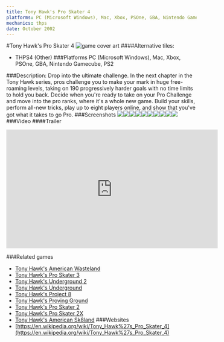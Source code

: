```yaml
---
title: Tony Hawk's Pro Skater 4
platforms: PC (Microsoft Windows), Mac, Xbox, PSOne, GBA, Nintendo Gamecube, PS2
mechanics: thps
date: October 2002
---
```

#Tony Hawk's Pro Skater 4
![game cover art](//images.igdb.com/igdb/image/upload/t_cover_big/shets6vcsxahsswmiodj.jpg "Logo Title Text 1")
####Alternative tiles:
* THPS4 (Other)
###Platforms
PC (Microsoft Windows), Mac, Xbox, PSOne, GBA, Nintendo Gamecube, PS2

###Description:
Drop into the ultimate challenge. In the next chapter in the Tony Hawk series, pros challenge you to make your mark in huge free-roaming levels, taking on 190 progressively harder goals with no time limits to hold you back. Decide when you're ready to take on your Pro Challenge and move into the pro ranks, where it's a whole new game. Build your skills, perform all-new tricks, play up to eight players online, and show that you've got what it takes to go Pro.
###Screenshots
<a target="_blank" href="//images.igdb.com/igdb/image/upload/t_cover_big/rkomdmvitabm12zyoiwd.jpg"><img src="//images.igdb.com/igdb/image/upload/t_thumb/rkomdmvitabm12zyoiwd.jpg"/></a><a target="_blank" href="//images.igdb.com/igdb/image/upload/t_cover_big/lahdqa9ilpww22fjqcik.jpg"><img src="//images.igdb.com/igdb/image/upload/t_thumb/lahdqa9ilpww22fjqcik.jpg"/></a><a target="_blank" href="//images.igdb.com/igdb/image/upload/t_cover_big/rbjgfdd9nqn2o6ixvptc.jpg"><img src="//images.igdb.com/igdb/image/upload/t_thumb/rbjgfdd9nqn2o6ixvptc.jpg"/></a><a target="_blank" href="//images.igdb.com/igdb/image/upload/t_cover_big/jrenydprb7xt8ovfu2l8.jpg"><img src="//images.igdb.com/igdb/image/upload/t_thumb/jrenydprb7xt8ovfu2l8.jpg"/></a><a target="_blank" href="//images.igdb.com/igdb/image/upload/t_cover_big/le7vseuc4cpzdhtyqm4b.jpg"><img src="//images.igdb.com/igdb/image/upload/t_thumb/le7vseuc4cpzdhtyqm4b.jpg"/></a><a target="_blank" href="//images.igdb.com/igdb/image/upload/t_cover_big/dbv5w3nydcpjbrljxurj.jpg"><img src="//images.igdb.com/igdb/image/upload/t_thumb/dbv5w3nydcpjbrljxurj.jpg"/></a><a target="_blank" href="//images.igdb.com/igdb/image/upload/t_cover_big/wbzra7ik6tlzwoldsxvc.jpg"><img src="//images.igdb.com/igdb/image/upload/t_thumb/wbzra7ik6tlzwoldsxvc.jpg"/></a><a target="_blank" href="//images.igdb.com/igdb/image/upload/t_cover_big/xbhqizwfadqtgp5buwzh.jpg"><img src="//images.igdb.com/igdb/image/upload/t_thumb/xbhqizwfadqtgp5buwzh.jpg"/></a><a target="_blank" href="//images.igdb.com/igdb/image/upload/t_cover_big/hpelj8u4xdcnnfisw5sk.jpg"><img src="//images.igdb.com/igdb/image/upload/t_thumb/hpelj8u4xdcnnfisw5sk.jpg"/></a><a target="_blank" href="//images.igdb.com/igdb/image/upload/t_cover_big/xjzmmyde7eqpcyhn2ipr.jpg"><img src="//images.igdb.com/igdb/image/upload/t_thumb/xjzmmyde7eqpcyhn2ipr.jpg"/></a>
###Video
####Trailer

<iframe width="560" height="315" src="https://www.youtube.com/embed/m21jj_0ql04" frameborder="0" allowfullscreen></iframe>

###Related games
* [Tony Hawk's American Wasteland](/games/tony-hawk-s-american-wasteland-7219/)
* [Tony Hawk's Pro Skater 3](/games/tony-hawk-s-pro-skater-3-914/)
* [Tony Hawk's Underground 2](/games/tony-hawk-s-underground-2-2699/)
* [Tony Hawk's Underground](/games/tony-hawk-s-underground-2698/)
* [Tony Hawk's Project 8](/games/tony-hawk-s-project-8-6204/)
* [Tony Hawk's Proving Ground](/games/tony-hawk-s-proving-ground-2700/)
* [Tony Hawk's Pro Skater 2](/games/tony-hawk-s-pro-skater-2-913/)
* [Tony Hawk's Pro Skater 2X](/games/tony-hawks-pro-skater-2x-47325/)
* [Tony Hawk's American Sk8land](/games/tony-hawk-s-american-sk8land-6643/)
###Websites
* [https://en.wikipedia.org/wiki/Tony_Hawk%27s_Pro_Skater_4](https://en.wikipedia.org/wiki/Tony_Hawk%27s_Pro_Skater_4)
